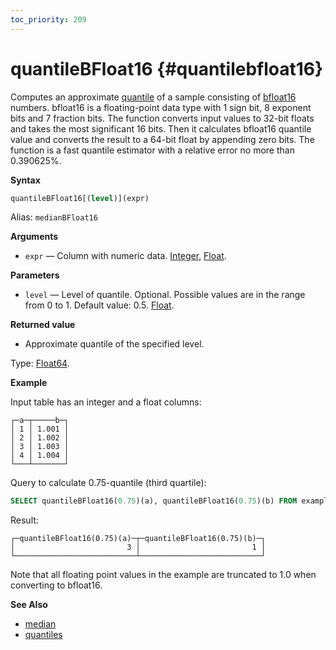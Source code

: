```yaml
---
toc_priority: 209
---
```


# quantileBFloat16 {#quantilebfloat16}

Computes an approximate [quantile](https://en.wikipedia.org/wiki/Quantile) of a sample consisting of [bfloat16](https://en.wikipedia.org/wiki/Bfloat16_floating-point_format) numbers. bfloat16 is a floating-point data type with 1 sign bit, 8 exponent bits and 7 fraction bits. 
The function converts input values to 32-bit floats and takes the most significant 16 bits. Then it calculates bfloat16 quantile value and converts the result to a 64-bit float by appending zero bits.
The function is a fast quantile estimator with a relative error no more than 0.390625%.

**Syntax**

``` sql
quantileBFloat16[(level)](expr)
```

Alias: `medianBFloat16`

**Arguments**

-   `expr` — Column with numeric data. [Integer](../../../sql-reference/data-types/int-uint.md), [Float](../../../sql-reference/data-types/float.md). 

**Parameters**

-   `level` — Level of quantile. Optional. Possible values are in the range from 0 to 1. Default value: 0.5. [Float](../../../sql-reference/data-types/float.md).

**Returned value**

-   Approximate quantile of the specified level.

Type: [Float64](../../../sql-reference/data-types/float.md#float32-float64).

**Example**

Input table has an integer and a float columns:

``` text
┌─a─┬─────b─┐
│ 1 │ 1.001 │
│ 2 │ 1.002 │
│ 3 │ 1.003 │
│ 4 │ 1.004 │
└───┴───────┘
```

Query to calculate 0.75-quantile (third quartile):

``` sql
SELECT quantileBFloat16(0.75)(a), quantileBFloat16(0.75)(b) FROM example_table;
```

Result:

``` text
┌─quantileBFloat16(0.75)(a)─┬─quantileBFloat16(0.75)(b)─┐
│                         3 │                         1 │
└───────────────────────────┴───────────────────────────┘
```
Note that all floating point values in the example are truncated to 1.0 when converting to bfloat16.

**See Also**

-   [median](../../../sql-reference/aggregate-functions/reference/median.md#median)
-   [quantiles](../../../sql-reference/aggregate-functions/reference/quantiles.md#quantiles)
